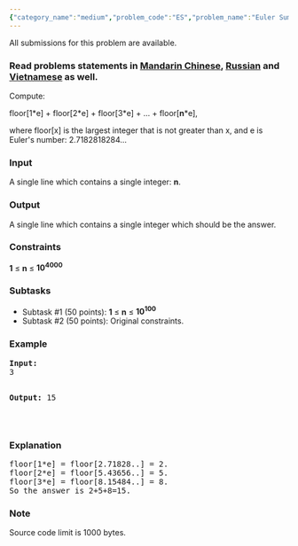 ```yaml
---
{"category_name":"medium","problem_code":"ES","problem_name":"Euler Sum","languages_supported":{"0":"ADA","1":"ASM","2":"BASH","3":"BF","4":"C","5":"C99 strict","6":"CAML","7":"CLOJ","8":"CLPS","9":"CPP 4.3.2","10":"CPP 4.9.2","11":"CPP14","12":"CS2","13":"D","14":"ERL","15":"FORT","16":"FS","17":"GO","18":"HASK","19":"ICK","20":"ICON","21":"JAVA","22":"JS","23":"LISP clisp","24":"LISP sbcl","25":"LUA","26":"NEM","27":"NICE","28":"NODEJS","29":"PAS fpc","30":"PAS gpc","31":"PERL","32":"PERL6","33":"PHP","34":"PIKE","35":"PRLG","36":"PYPY","37":"PYTH","38":"PYTH 3.4","39":"RUBY","40":"SCALA","41":"SCM chicken","42":"SCM guile","43":"SCM qobi","44":"ST","45":"TCL","46":"TEXT","47":"WSPC"},"max_timelimit":2,"source_sizelimit":1000,"problem_author":"cgy4ever","problem_tester":null,"date_added":"9-05-2017","tags":{"0":"cgy4ever","1":"hard","2":"june17","3":"number"},"time":{"view_start_date":1497259800,"submit_start_date":1497259800,"visible_start_date":1497259800,"end_date":1735669800},"layout":"problem"}
---
```

<span class="solution-visible-txt">All submissions for this problem are available.</span><h3>Read problems statements in <a target="_blank" 
href="http://www.codechef.com/download/translated/JUNE17/mandarin/ES.pdf">Mandarin Chinese</a>, <a target="_blank" 
href="http://www.codechef.com/download/translated/JUNE17/russian/ES.pdf">Russian</a> and <a target="_blank" 
href="http://www.codechef.com/download/translated/JUNE17/vietnamese/ES.pdf">Vietnamese</a> as well.</h3>

<p>Compute:</p>
<p> floor[1*e] + floor[2*e] + floor[3*e] + ... + floor[<b>n</b>*e],</p>
<p>where floor[x] is the largest integer that is not greater than x, and e is Euler's number: 2.7182818284...</p>


<h3>Input</h3>
<p>A single line which contains a single integer: <b>n</b>.</p>

<h3>Output</h3>
<p>A single line which contains a single integer which should be the answer.</p>

<h3>Constraints</h3>
<b>1</b> ≤ <b>n</b> ≤ <b>10<sup>4000</sup></b>


<h3>Subtasks</h3>
<ul>
<li>Subtask #1 (50 points): <b>1</b> ≤ <b>n</b> ≤ <b>10<sup>100</sup></b>
<li>Subtask #2 (50 points): Original constraints.</li>
</ul>

<h3>Example</h3>
<pre><b>Input:</b>
3

<b>Output:</b>
15
</pre>
<p> </p>
<h3>Explanation</h3>
<p>
<pre>
floor[1*e] = floor[2.71828..] = 2.
floor[2*e] = floor[5.43656..] = 5.
floor[3*e] = floor[8.15484..] = 8.
So the answer is 2+5+8=15.
</pre>
</p>
<h3>Note</h3>
<p>Source code limit is 1000 bytes.</p>